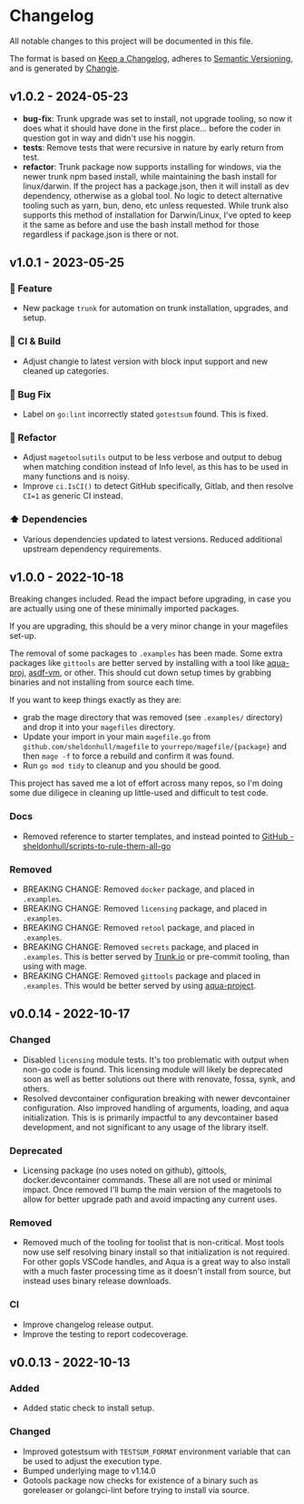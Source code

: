 # Changelog

All notable changes to this project will be documented in this file.

The format is based on [Keep a Changelog](https://keepachangelog.com/en/1.0.0/),
adheres to [Semantic Versioning](https://semver.org/spec/v2.0.0.html),
and is generated by [Changie](https://github.com/miniscruff/changie).

## v1.0.2 - 2024-05-23

- **bug-fix**: Trunk upgrade was set to install, not upgrade tooling, so now it does what it should have done in the first place... before the coder in question got in way and didn't use his noggin.
- **tests**: Remove tests that were recursive in nature by early return from test.
- **refactor**: Trunk package now supports installing for windows, via the newer trunk npm based install, while maintaining the bash install for linux/darwin.
  If the project has a package.json, then it will install as dev dependency, otherwise as a global tool.
  No logic to detect alternative tooling such as yarn, bun, deno, etc unless requested.
  While trunk also supports this method of installation for Darwin/Linux, I've opted to keep it the same as before and use the bash install method for those regardless if package.json is there or not.

## v1.0.1 - 2023-05-25

### 🎉 Feature

- New package `trunk` for automation on trunk installation, upgrades, and setup.

### 🤖 CI & Build

- Adjust changie to latest version with block input support and new cleaned up categories.

### 🐛 Bug Fix

- Label on `go:lint` incorrectly stated `gotestsum` found. This is fixed.

### 🔨 Refactor

- Adjust `magetoolsutils` output to be less verbose and output to debug when matching condition instead of Info level, as this has to be used in many functions and is noisy.
- Improve `ci.IsCI()` to detect GitHub specifically, Gitlab, and then resolve `CI=1` as generic CI instead.

### ⬆️ Dependencies

- Various dependencies updated to latest versions.
  Reduced additional upstream dependency requirements.

## v1.0.0 - 2022-10-18

Breaking changes included.
Read the impact before upgrading, in case you are actually using one of these minimally imported packages.

If you are upgrading, this should be a very minor change in your magefiles set-up.

The removal of some packages to `.examples` has been made.
Some extra packages like `gittools` are better served by installing with a tool like [aqua-proj](https://aquaproj.github.io/), [asdf-vm](https://asdf-vm.com), or other.
This should cut down setup times by grabbing binaries and not installing from source each time.

If you want to keep things exactly as they are:

- grab the mage directory that was removed (see `.examples/` directory) and drop it into your `magefiles` directory.
- Update your import in your main `magefile.go` from `github.com/sheldonhull/magefile` to `yourrepo/magefile/{package}` and then `mage -f` to force a rebuild and confirm it was found.
- Run `go mod tidy` to cleanup and you should be good.

This project has saved me a lot of effort across many repos, so I'm doing some due diligece in cleaning up little-used and difficult to test code.

### Docs

- Removed reference to starter templates, and instead pointed to [GitHub - sheldonhull/scripts-to-rule-them-all-go](https://github.com/sheldonhull/scripts-to-rule-them-all-go)

### Removed

- BREAKING CHANGE: Removed `docker` package, and placed in `.examples`.
- BREAKING CHANGE: Removed `licensing` package, and placed in `.examples`.
- BREAKING CHANGE: Removed `retool` package, and placed in `.examples`.
- BREAKING CHANGE: Removed `secrets` package, and placed in `.examples`.
  This is better served by [Trunk.io](trunk.io) or pre-commit tooling, than using with mage.
- BREAKING CHANGE: Removed `gittools` package and placed in `.examples`.
  This would be better served by using [aqua-project](https://aquaproj.github.io/).

## v0.0.14 - 2022-10-17

### Changed

- Disabled `licensing` module tests.
  It's too problematic with output when non-go code is found.
  This licensing module will likely be deprecated soon as well as better solutions out there with renovate, fossa, synk, and others.
- Resolved devcontainer configuration breaking with newer devcontainer configuration.
  Also improved handling of arguments, loading, and aqua initialization.
  This is is primarily impactful to any devcontainer based development, and not significant to any usage of the library itself.

### Deprecated

- Licensing package (no uses noted on github), gittools, docker.devcontainer commands.
  These all are not used or minimal impact.
  Once removed I'll bump the main version of the magetools to allow for better upgrade path and avoid impacting any current uses.

### Removed

- Removed much of the tooling for toolist that is non-critical.
  Most tools now use self resolving binary install so that initialization is not required.
  For other gopls VSCode handles, and Aqua is a great way to also install with a much faster processing time as it doesn't install from source, but instead uses binary release downloads.

### CI

- Improve changelog release output.
- Improve the testing to report codecoverage.

## v0.0.13 - 2022-10-13

### Added

- Added static check to install setup.

### Changed

- Improved gotestsum with `TESTSUM_FORMAT` environment variable that can be used to adjust the execution type.
- Bumped underlying mage to v1.14.0
- Gotools package now checks for existence of a binary such as goreleaser or golangci-lint before trying to install via source.
